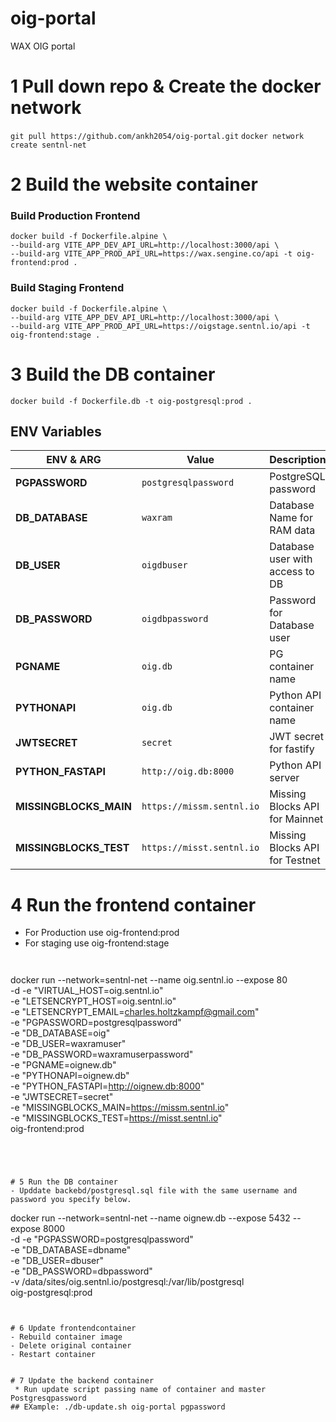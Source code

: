 # oig-portal
WAX OIG portal

# 1 Pull down repo & Create the docker network 
`git pull https://github.com/ankh2054/oig-portal.git`
`docker network create sentnl-net`

# 2 Build the website  container

### Build Production Frontend
```
docker build -f Dockerfile.alpine \
--build-arg VITE_APP_DEV_API_URL=http://localhost:3000/api \
--build-arg VITE_APP_PROD_API_URL=https://wax.sengine.co/api -t oig-frontend:prod .
```

### Build Staging Frontend
```
docker build -f Dockerfile.alpine \
--build-arg VITE_APP_DEV_API_URL=http://localhost:3000/api \
--build-arg VITE_APP_PROD_API_URL=https://oigstage.sentnl.io/api -t oig-frontend:stage .
```

# 3 Build the DB container

`docker build -f Dockerfile.db -t oig-postgresql:prod .`




## ENV Variables

|ENV & ARG                 |Value                                  |Description                           |
|--------------------------|---------------------------------------|--------------------------------------|
|**PGPASSWORD**            |`postgresqlpassword`                   | PostgreSQL password                  |
|**DB_DATABASE**           |`waxram`                               | Database Name for RAM data           |
|**DB_USER**               |`oigdbuser`                            | Database user with access to DB      |
|**DB_PASSWORD**           |`oigdbpassword`                        | Password for Database user       	  |
|**PGNAME**                |`oig.db`                               | PG container name                    |
|**PYTHONAPI**             |`oig.db`                               | Python API container name            |
|**JWTSECRET**             |`secret`                               | JWT secret for fastify               |
|**PYTHON_FASTAPI**        |`http://oig.db:8000`                   | Python API server                    |
|**MISSINGBLOCKS_MAIN**    |`https://missm.sentnl.io`              | Missing Blocks API for Mainnet       |
|**MISSINGBLOCKS_TEST**    |`https://misst.sentnl.io`              | Missing Blocks API for Testnet       |



 
# 4 Run the frontend container

- For Production use oig-frontend:prod
- For staging use oig-frontend:stage


```


```
docker run --network=sentnl-net --name oig.sentnl.io --expose 80 \
-d -e "VIRTUAL_HOST=oig.sentnl.io" \
-e "LETSENCRYPT_HOST=oig.sentnl.io" \
-e "LETSENCRYPT_EMAIL=charles.holtzkampf@gmail.com" \
-e "PGPASSWORD=postgresqlpassword" \
-e "DB_DATABASE=oig" \
-e "DB_USER=waxramuser" \
-e "DB_PASSWORD=waxramuserpassword" \
-e "PGNAME=oignew.db" \
-e "PYTHONAPI=oignew.db" \
-e "PYTHON_FASTAPI=http://oignew.db:8000" \
-e "JWTSECRET=secret" \
-e "MISSINGBLOCKS_MAIN=https://missm.sentnl.io" \
-e "MISSINGBLOCKS_TEST=https://misst.sentnl.io" \
oig-frontend:prod
```




# 5 Run the DB container 
- Upddate backebd/postgresql.sql file with the same username and password you specify below.

```
docker run --network=sentnl-net  --name oignew.db --expose 5432 --expose 8000 \
-d -e "PGPASSWORD=postgresqlpassword" \
-e "DB_DATABASE=dbname" \
-e "DB_USER=dbuser" \
-e "DB_PASSWORD=dbpassword" \
-v /data/sites/oig.sentnl.io/postgresql:/var/lib/postgresql \
oig-postgresql:prod
```


# 6 Update frontendcontainer 
- Rebuild container image
- Delete original container 
- Restart container


# 7 Update the backend container 
 * Run update script passing name of container and master Postgresqpassword
## EXample: ./db-update.sh oig-portal pgpassword

